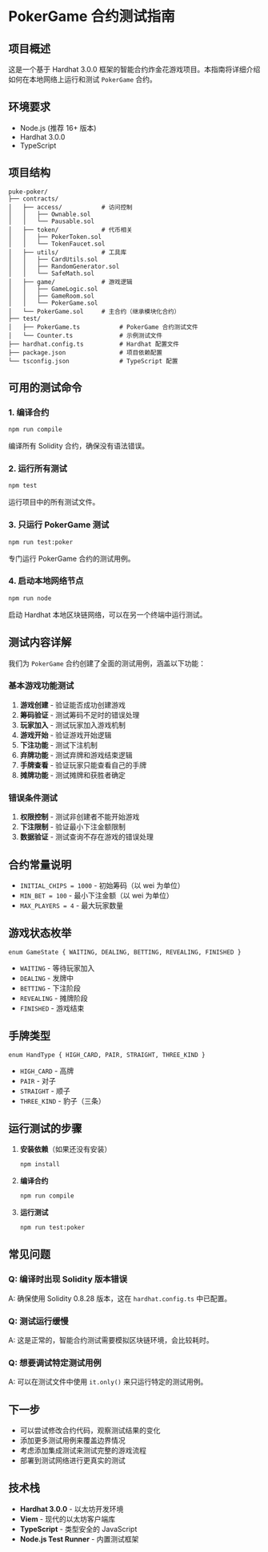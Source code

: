 # PokerGame 合约测试指南

## 项目概述

这是一个基于 Hardhat 3.0.0 框架的智能合约炸金花游戏项目。本指南将详细介绍如何在本地网络上运行和测试 `PokerGame` 合约。

## 环境要求

- Node.js (推荐 16+ 版本)
- Hardhat 3.0.0
- TypeScript

## 项目结构

```
puke-poker/
├── contracts/
│   ├── access/           # 访问控制
│   │   ├── Ownable.sol
│   │   └── Pausable.sol
│   ├── token/            # 代币相关
│   │   ├── PokerToken.sol
│   │   └── TokenFaucet.sol
│   ├── utils/            # 工具库
│   │   ├── CardUtils.sol
│   │   ├── RandomGenerator.sol
│   │   └── SafeMath.sol
│   ├── game/             # 游戏逻辑
│   │   ├── GameLogic.sol
│   │   ├── GameRoom.sol
│   │   └── PokerGame.sol
│   └── PokerGame.sol     # 主合约（继承模块化合约）
├── test/
│   ├── PokerGame.ts           # PokerGame 合约测试文件
│   └── Counter.ts             # 示例测试文件
├── hardhat.config.ts          # Hardhat 配置文件
├── package.json               # 项目依赖配置
└── tsconfig.json              # TypeScript 配置
```

## 可用的测试命令

### 1. 编译合约
```bash
npm run compile
```
编译所有 Solidity 合约，确保没有语法错误。

### 2. 运行所有测试
```bash
npm test
```
运行项目中的所有测试文件。

### 3. 只运行 PokerGame 测试
```bash
npm run test:poker
```
专门运行 PokerGame 合约的测试用例。

### 4. 启动本地网络节点
```bash
npm run node
```
启动 Hardhat 本地区块链网络，可以在另一个终端中运行测试。

## 测试内容详解

我们为 `PokerGame` 合约创建了全面的测试用例，涵盖以下功能：

### 基本游戏功能测试
1. **游戏创建** - 验证能否成功创建游戏
2. **筹码验证** - 测试筹码不足时的错误处理
3. **玩家加入** - 测试玩家加入游戏机制
4. **游戏开始** - 验证游戏开始逻辑
5. **下注功能** - 测试下注机制
6. **弃牌功能** - 测试弃牌和游戏结束逻辑
7. **手牌查看** - 验证玩家只能查看自己的手牌
8. **摊牌功能** - 测试摊牌和获胜者确定

### 错误条件测试
1. **权限控制** - 测试非创建者不能开始游戏
2. **下注限制** - 验证最小下注金额限制
3. **数据验证** - 测试查询不存在游戏的错误处理

## 合约常量说明

- `INITIAL_CHIPS = 1000` - 初始筹码（以 wei 为单位）
- `MIN_BET = 100` - 最小下注金额（以 wei 为单位）
- `MAX_PLAYERS = 4` - 最大玩家数量

## 游戏状态枚举

```solidity
enum GameState { WAITING, DEALING, BETTING, REVEALING, FINISHED }
```

- `WAITING` - 等待玩家加入
- `DEALING` - 发牌中
- `BETTING` - 下注阶段
- `REVEALING` - 摊牌阶段
- `FINISHED` - 游戏结束

## 手牌类型

```solidity
enum HandType { HIGH_CARD, PAIR, STRAIGHT, THREE_KIND }
```

- `HIGH_CARD` - 高牌
- `PAIR` - 对子
- `STRAIGHT` - 顺子
- `THREE_KIND` - 豹子（三条）

## 运行测试的步骤

1. **安装依赖**（如果还没有安装）
   ```bash
   npm install
   ```

2. **编译合约**
   ```bash
   npm run compile
   ```

3. **运行测试**
   ```bash
   npm run test:poker
   ```

## 常见问题

### Q: 编译时出现 Solidity 版本错误
A: 确保使用 Solidity 0.8.28 版本，这在 `hardhat.config.ts` 中已配置。

### Q: 测试运行缓慢
A: 这是正常的，智能合约测试需要模拟区块链环境，会比较耗时。

### Q: 想要调试特定测试用例
A: 可以在测试文件中使用 `it.only()` 来只运行特定的测试用例。

## 下一步

- 可以尝试修改合约代码，观察测试结果的变化
- 添加更多测试用例来覆盖边界情况
- 考虑添加集成测试来测试完整的游戏流程
- 部署到测试网络进行更真实的测试

## 技术栈

- **Hardhat 3.0.0** - 以太坊开发环境
- **Viem** - 现代的以太坊客户端库
- **TypeScript** - 类型安全的 JavaScript
- **Node.js Test Runner** - 内置测试框架
